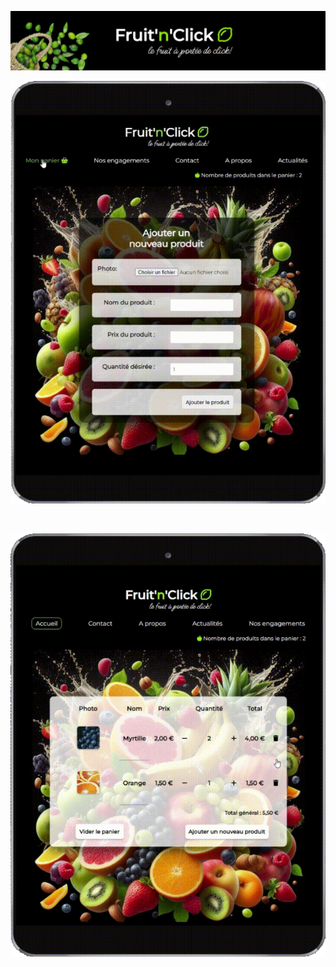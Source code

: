 ![](banner-fruit-click.png)

<div align="center">
  
  ![](fruit-n-click11.png)

  <br/>
  
  ![](fruit-n-click12.png)

</div>
